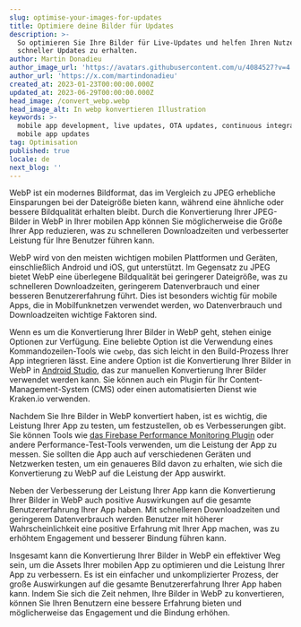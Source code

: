 ```yaml
---
slug: optimise-your-images-for-updates
title: Optimiere deine Bilder für Updates
description: >-
  So optimieren Sie Ihre Bilder für Live-Updates und helfen Ihren Nutzern,
  schneller Updates zu erhalten.
author: Martin Donadieu
author_image_url: 'https://avatars.githubusercontent.com/u/4084527?v=4'
author_url: 'https://x.com/martindonadieu'
created_at: 2023-01-23T00:00:00.000Z
updated_at: 2023-06-29T00:00:00.000Z
head_image: /convert_webp.webp
head_image_alt: In webp konvertieren Illustration
keywords: >-
  mobile app development, live updates, OTA updates, continuous integration,
  mobile app updates
tag: Optimisation
published: true
locale: de
next_blog: ''
---
```


WebP ist ein modernes Bildformat, das im Vergleich zu JPEG erhebliche Einsparungen bei der Dateigröße bieten kann, während eine ähnliche oder bessere Bildqualität erhalten bleibt. Durch die Konvertierung Ihrer JPEG-Bilder in WebP in Ihrer mobilen App können Sie möglicherweise die Größe Ihrer App reduzieren, was zu schnelleren Downloadzeiten und verbesserter Leistung für Ihre Benutzer führen kann.

WebP wird von den meisten wichtigen mobilen Plattformen und Geräten, einschließlich Android und iOS, gut unterstützt. Im Gegensatz zu JPEG bietet WebP eine überlegene Bildqualität bei geringerer Dateigröße, was zu schnelleren Downloadzeiten, geringerem Datenverbrauch und einer besseren Benutzererfahrung führt. Dies ist besonders wichtig für mobile Apps, die in Mobilfunknetzen verwendet werden, wo Datenverbrauch und Downloadzeiten wichtige Faktoren sind.

Wenn es um die Konvertierung Ihrer Bilder in WebP geht, stehen einige Optionen zur Verfügung. Eine beliebte Option ist die Verwendung eines Kommandozeilen-Tools wie `cwebp`, das sich leicht in den Build-Prozess Ihrer App integrieren lässt. Eine andere Option ist die Konvertierung Ihrer Bilder in WebP in [Android Studio](https://sites.google.com/a/android.com/tools/tech-docs/webp/), das zur manuellen Konvertierung Ihrer Bilder verwendet werden kann. Sie können auch ein Plugin für Ihr Content-Management-System (CMS) oder einen automatisierten Dienst wie Kraken.io verwenden.

Nachdem Sie Ihre Bilder in WebP konvertiert haben, ist es wichtig, die Leistung Ihrer App zu testen, um festzustellen, ob es Verbesserungen gibt. Sie können Tools wie [das Firebase Performance Monitoring Plugin](https://github.com/capawesome-team/capacitor-firebase/tree/main/packages/performance/) oder andere Performance-Test-Tools verwenden, um die Leistung der App zu messen. Sie sollten die App auch auf verschiedenen Geräten und Netzwerken testen, um ein genaueres Bild davon zu erhalten, wie sich die Konvertierung zu WebP auf die Leistung der App auswirkt.

Neben der Verbesserung der Leistung Ihrer App kann die Konvertierung Ihrer Bilder in WebP auch positive Auswirkungen auf die gesamte Benutzererfahrung Ihrer App haben. Mit schnelleren Downloadzeiten und geringerem Datenverbrauch werden Benutzer mit höherer Wahrscheinlichkeit eine positive Erfahrung mit Ihrer App machen, was zu erhöhtem Engagement und besserer Bindung führen kann.

Insgesamt kann die Konvertierung Ihrer Bilder in WebP ein effektiver Weg sein, um die Assets Ihrer mobilen App zu optimieren und die Leistung Ihrer App zu verbessern. Es ist ein einfacher und unkomplizierter Prozess, der große Auswirkungen auf die gesamte Benutzererfahrung Ihrer App haben kann. Indem Sie sich die Zeit nehmen, Ihre Bilder in WebP zu konvertieren, können Sie Ihren Benutzern eine bessere Erfahrung bieten und möglicherweise das Engagement und die Bindung erhöhen.